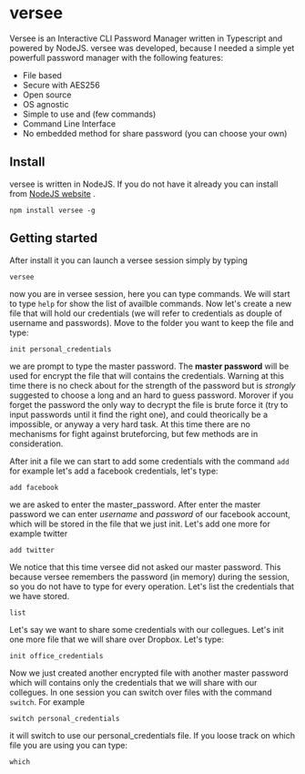 # versee
Versee is an Interactive CLI Password Manager written in Typescript and powered by NodeJS. versee was developed, because I needed a simple yet powerfull password manager with the following features:

- File based
- Secure with AES256
- Open source
- OS agnostic
- Simple to use and (few commands)
- Command Line Interface
- No embedded method for share password (you can choose your own)

## Install

versee is written in NodeJS. If you do not have it already you can install from [NodeJS website](https://nodejs.org/en/) .

    npm install versee -g

## Getting started

After install it you can launch a versee session simply by typing
    
    versee

now you are in versee session, here you can type commands. We will start to type ``` help ``` for show the list of availble commands. Now let's create a new file that will hold our credentials (we will refer to credentials as douple of username and passwords). Move to the folder you want to keep the file and type:

    init personal_credentials

we are prompt to type the master password. The **master password** will be used for encrypt the file that will contains the credentials.
Warning at this time there is no check about for the strength of the password but is *strongly* suggested to choose a long and an hard to guess password. Morover if you forget the password the only way to decrypt the file is brute force it (try to input passwords until it find the right one), and could theorically be a impossible, or anyway a very hard task. At this time there are no mechanisms for fight against bruteforcing, but few methods are in consideration.

After init a file we can start to add some credentials with the command ```add``` for example let's add a facebook credentials, let's type:

    add facebook

we are asked to enter the master_password. After enter the master password we can enter _username_ and _password_ of our facebook account, which will be stored in the file that we just init. Let's add one more for example twitter

    add twitter

We notice that this time versee did not asked our master password. This because versee remembers the password (in memory) during the session, so you do not have to type for every operation. Let's list the credentials that we have stored.

    list

Let's say we want to share some credentials with our collegues. Let's init one more file that we will share over Dropbox. Let's type:

    init office_credentials

Now we just created another encrypted file with another master password which will contains only the credentials that we will share with our collegues. In one session you can switch over files with the command ```switch```. For example

    switch personal_credentials

it will switch to use our personal_credentials file. If you loose track on which file you are using you can type:

    which






